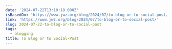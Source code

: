 ```yaml
---
date: '2024-07-22T13:10:18.000Z'
isBasedOn: 'https://www.jwz.org/blog/2024/07/to-blog-or-to-social-post/'
link: 'https://www.jwz.org/blog/2024/07/to-blog-or-to-social-post/'
slug: 2024-07-22-to-blog-or-to-social-post
tags:
  - blogging
title: To Blog or to Social-Post
---
```

 
